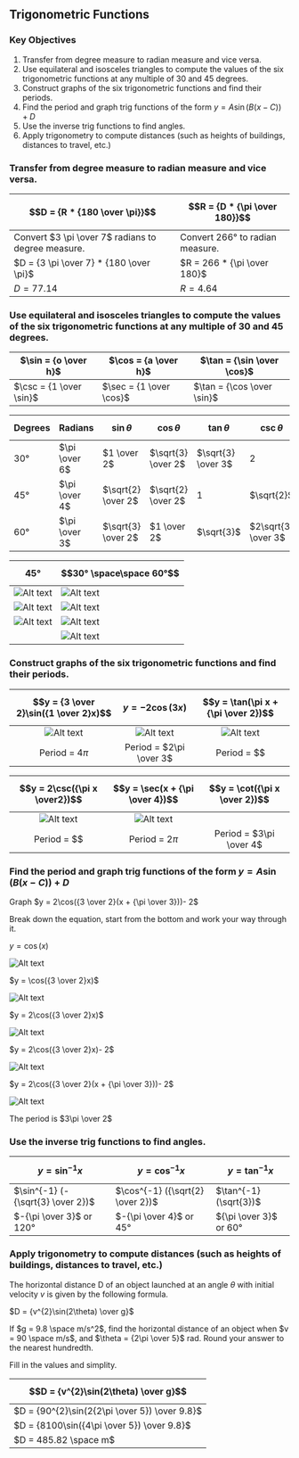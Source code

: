 ## Trigonometric Functions

### Key Objectives

1. Transfer from degree measure to radian measure and vice versa.
2. Use equilateral and isosceles triangles to compute the values of the six trigonometric functions at any multiple of 30 and 45 degrees.
3. Construct graphs of the six trigonometric functions and find their periods.
4. Find the period and graph trig functions of the form $y = A \sin(B (x - C)) + D$
5. Use the inverse trig functions to find angles.
6. Apply trigonometry to compute distances (such as heights of buildings, distances to travel, etc.)

### Transfer from degree measure to radian measure and vice versa.

| $$D = {R * {180 \over \pi}}$$                      | $$R = {D * {\pi \over 180}}$$   |
|----------------------------------------------------|---------------------------------|
| Convert $3 \pi \over 7$ radians to degree measure. | Convert 266° to radian measure. |
| $D = {3 \pi \over 7} * {180 \over \pi}$            | $R = 266 * {\pi \over 180}$     |
| $D = 77.14$                                       | $R = 4.64$                     |


### Use equilateral and isosceles triangles to compute the values of the six trigonometric functions at any multiple of 30 and 45 degrees.

|$\sin = {o \over h}$|$\cos = {a \over h}$|$\tan = {\sin \over \cos}$|
|-|-|-|
|$\csc = {1 \over \sin}$|$\sec = {1 \over \cos}$|$\tan = {\cos \over \sin}$|

|Degrees|Radians|$$\sin\theta$$|$$\cos\theta$$|$$\tan\theta$$|$$\csc\theta$$|$$\sec\theta$$|$$\cot\theta$$|
|-|-|-|-|-|-|-|-|
|$30°$|$\pi \over 6$|$1 \over 2$|$\sqrt{3} \over 2$|$\sqrt{3} \over 3$|$2$|$2\sqrt{3} \over 3$|$\sqrt{3}$|
|$45°$|$\pi \over 4$|$\sqrt{2} \over 2$|$\sqrt{2} \over 2$|$1$|$\sqrt{2}$|$\sqrt{2}$|$1$|
|$60°$|$\pi \over 3$|$\sqrt{3} \over 2$|$1 \over 2$|$\sqrt{3}$|$2\sqrt{3} \over 3$|$2$|$\sqrt{3} \over 3$|

|$$45°$$|$$30° \space\space 60°$$|
|-|-|
|![Alt text](image-11.png)|![Alt text](image-7.png)|
|![Alt text](image-12.png)|![Alt text](image-8.png)|
|![Alt text](image-13.png)|![Alt text](image-9.png)|
||![Alt text](image-10.png)|

### Construct graphs of the six trigonometric functions and find their periods.

|$$y = {3 \over 2}\sin({1 \over 2}x)$$|$$y = -2\cos(3x)$$      |$$y = \tan(\pi x + {\pi \over 2})$$|
|:-----------------------------------:|:----------------------:|:---------------------------------:|
|![Alt text](https://github.com/Jase-Dryden/Math/blob/58053dae4f13e5d7d46d0b515179ab6a465be556/TrigonometricFunctions/image-3.png)             |![Alt text](https://github.com/Jase-Dryden/Math/blob/58053dae4f13e5d7d46d0b515179ab6a465be556/TrigonometricFunctions/image-2.png)|![Alt text](https://github.com/Jase-Dryden/Math/blob/58053dae4f13e5d7d46d0b515179ab6a465be556/TrigonometricFunctions/image-5.png)           |
|Period = $4\pi$                      |Period = $2\pi \over 3$ |Period = $$                       |

|$$y = 2\csc({\pi x \over2})$$|$$y = \sec(x + {\pi \over 4})$$|$$y = \cot({\pi x \over 2})$$ |
|:---------------------------:|:-----------------------------:|:----------------------------:|
|![Alt text](https://github.com/Jase-Dryden/Math/blob/af48f62ff658b77e3655ac6e89a3b60f784d05ea/TrigonometricFunctions/image-6.png)     |![Alt text](https://github.com/Jase-Dryden/Math/blob/af48f62ff658b77e3655ac6e89a3b60f784d05ea/TrigonometricFunctions/image-4.png)       |                              |
|Period = $$                  |Period = $2\pi$               |Period = $3\pi \over 4$       |
### Find the period and graph trig functions of the form $y = A \sin(B (x - C)) + D$

Graph $y = 2\cos({3 \over 2}(x + {\pi \over 3}))- 2$

Break down the equation, start from the bottom and work your way through it.

$y = \cos(x)$

![Alt text](image.png)

$y = \cos({3 \over 2}x)$

![Alt text](<Screenshot 2023-12-07 020847.png>)

$y = 2\cos({3 \over 2}x)$

![Alt text](<Screenshot 2023-12-07 021050.png>)

$y = 2\cos({3 \over 2}x)- 2$

![Alt text](<Screenshot 2023-12-07 021212.png>)

$y = 2\cos({3 \over 2}(x + {\pi \over 3}))- 2$

![Alt text](image-1.png)

The period is $3\pi \over 2$

### Use the inverse trig functions to find angles.

| $$y = \sin^{-1} x$$                | $$y = \cos^{-1} x$$              | $$y = \tan^{-1} x$$      |
|------------------------------------|----------------------------------|--------------------------|
| $\sin^{-1} (- {\sqrt{3} \over 2})$ | $\cos^{-1} ({\sqrt{2} \over 2})$ | $\tan^{-1} (\sqrt{3})$   |
| $-{\pi \over 3}$ or $120°$        | $-{\pi \over 4}$ or $45°$        | ${\pi \over 3}$ or $60°$ |

### Apply trigonometry to compute distances (such as heights of buildings, distances to travel, etc.)

The horizontal distance D of an object launched at an angle $\theta$ with initial velocity $v$ is given by the following formula.

$D = {v^{2}\sin(2\theta) \over g}$

If $g = 9.8 \space m/s^2$, find the horizontal distance of an object when $v = 90 \space m/s$, and $\theta = {2\pi \over 5}$ rad. Round your answer to the nearest hundredth.

Fill in the values and simplity.

|$$D = {v^{2}\sin(2\theta) \over g}$$|
|----------------------------------|
|$D = {90^{2}\sin(2{2\pi \over 5}) \over 9.8}$|
|$D = {8100\sin({4\pi \over 5}) \over 9.8}$|
|$D = 485.82 \space m$|